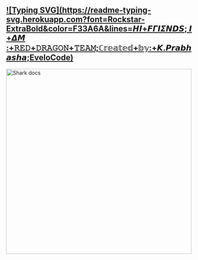 ## [![Typing SVG](https://readme-typing-svg.herokuapp.com?font=Rockstar-ExtraBold&color=F33A6A&lines=𝞖𝞘+𝙁𝞒𝞘𝞢𝞜𝘿𝙎; 𝞘 +𝞓𝞛 :+𝚁𝙴𝙳+𝙳𝚁𝙰𝙶𝙾𝙽+𝚃𝙴𝙰𝙼;ℂ𝕣𝕖𝕒𝕥𝕖𝕕+𝕓𝕪:+𝙆.𝙋𝙧𝙖𝙗𝙝𝙖𝙨𝙝𝙖;EveloCode)](http://www.reddragon.uf.uk.eu.org/)

<img alt="Shark docs" height="500" src="https://i.imgur.com/fjI1fbR.jpg">
